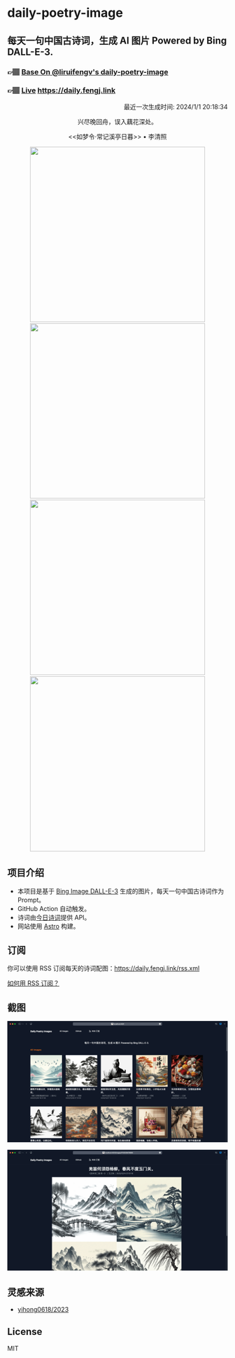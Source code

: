 
# daily-poetry-image

## 每天一句中国古诗词，生成 AI 图片 Powered by Bing DALL-E-3.

### 👉🏽 [Base On @liruifengv's daily-poetry-image](https://github.com/liruifengv/daily-poetry-image)

### 👉🏽 [Live](https://daily.fengj.link) https://daily.fengj.link

<p align="right">
  最近一次生成时间: 2024/1/1 20:18:34
</p>
<p align="center">
兴尽晚回舟，误入藕花深处。
</p>
<p align="center">
<<如梦令·常记溪亭日暮>> • 李清照
</p>
<p align="center">
<img src="https://tse3.mm.bing.net/th/id/OIG.jmvmpV4KdVVSHeHytA66" height="400" width="400" />
<img src="https://tse2.mm.bing.net/th/id/OIG.HNwv3ysQ72ZrlCP30Ato" height="400" width="400" />
<img src="https://tse3.mm.bing.net/th/id/OIG.X5yqNozSRZ8JgFhtAT8z" height="400" width="400" />
<img src="https://tse2.mm.bing.net/th/id/OIG.fhxq9McA3Npdk5XAqaXG" height="400" width="400" />
</p>

## 项目介绍

-   本项目是基于 [Bing Image DALL-E-3](https://www.bing.com/images/create) 生成的图片，每天一句中国古诗词作为 Prompt。
-   GitHub Action 自动触发。
-   诗词由[今日诗词](https://www.jinrishici.com/)提供 API。
-   网站使用 [Astro](https://astro.build) 构建。

## 订阅

你可以使用 RSS 订阅每天的诗词配图：https://daily.fengj.link/rss.xml

[如何用 RSS 订阅？](https://zhuanlan.zhihu.com/p/55026716)

## 截图

![图片列表](./screenshots/Snipaste_2023-12-28_21-00-26.png)

![图片详情](./screenshots/Snipaste_2023-12-28_21-00-53.png)

## 灵感来源

-   [yihong0618/2023](https://github.com/yihong0618/2023)

## License

MIT
